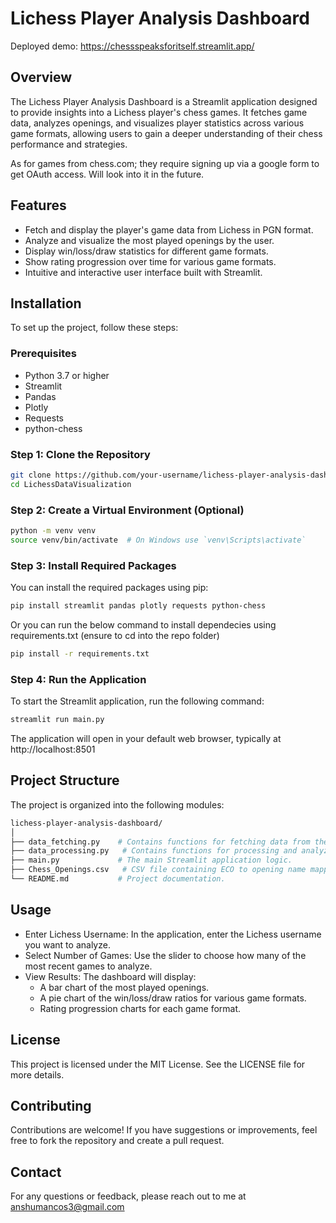 # Lichess Player Analysis Dashboard
Deployed demo: https://chessspeaksforitself.streamlit.app/
## Overview

The Lichess Player Analysis Dashboard is a Streamlit application designed to provide insights into a Lichess player's chess games. It fetches game data, analyzes openings, and visualizes player statistics across various game formats, allowing users to gain a deeper understanding of their chess performance and strategies.

As for games from chess.com; they require signing up via a google form to get OAuth access. Will look into it in the future.
## Features

- Fetch and display the player's game data from Lichess in PGN format.
- Analyze and visualize the most played openings by the user.
- Display win/loss/draw statistics for different game formats.
- Show rating progression over time for various game formats.
- Intuitive and interactive user interface built with Streamlit.

## Installation

To set up the project, follow these steps:

### Prerequisites

- Python 3.7 or higher
- Streamlit
- Pandas
- Plotly
- Requests
- python-chess

### Step 1: Clone the Repository

```bash
git clone https://github.com/your-username/lichess-player-analysis-dashboard.git
cd LichessDataVisualization
```
### Step 2: Create a Virtual Environment (Optional)

```bash
python -m venv venv
source venv/bin/activate  # On Windows use `venv\Scripts\activate`
```

### Step 3: Install Required Packages
You can install the required packages using pip:

```bash
pip install streamlit pandas plotly requests python-chess
```
Or you can run the below command to install dependecies using requirements.txt (ensure to cd into the repo folder)

```bash
pip install -r requirements.txt
```
### Step 4: Run the Application
To start the Streamlit application, run the following command:

```bash
streamlit run main.py
```
The application will open in your default web browser, typically at http://localhost:8501

## Project Structure
The project is organized into the following modules:
```graphql
lichess-player-analysis-dashboard/
│
├── data_fetching.py    # Contains functions for fetching data from the Lichess API.
├── data_processing.py   # Contains functions for processing and analyzing game data.
├── main.py             # The main Streamlit application logic.
├── Chess_Openings.csv   # CSV file containing ECO to opening name mappings.
└── README.md           # Project documentation.
```

## Usage
 - Enter Lichess Username: In the application, enter the Lichess username you want to analyze.
 - Select Number of Games: Use the slider to choose how many of the most recent games to analyze.
 - View Results: The dashboard will display:
   - A bar chart of the most played openings.
   - A pie chart of the win/loss/draw ratios for various game formats.
   - Rating progression charts for each game format.

## License
This project is licensed under the MIT License. See the LICENSE file for more details.

## Contributing
Contributions are welcome! If you have suggestions or improvements, feel free to fork the repository and create a pull request.

## Contact
For any questions or feedback, please reach out to me at anshumancos3@gmail.com

